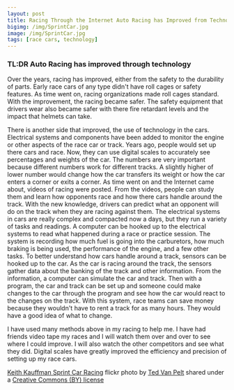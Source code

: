 ```yaml
---
layout: post
title: Racing Through the Internet Auto Racing has Improved from Technology
bigimg: /img/SprintCar.jpg
image: /img/SprintCar.jpg
tags: [race cars, technology]
---
```


### TL:DR Auto Racing has improved through technology

Over the years, racing has improved, either from the safety to the durability of parts. Early race cars of any type didn't have roll cages or safety features. As time went on, racing organizations made roll cages standard. With the improvement, the racing became safer. The safety equipment that drivers wear also became safer with there fire retardant levels and the impact that helmets can take.

There is another side that improved, the use of technology in the cars. Electrical systems and components have been added to monitor the engine or other aspects of the race car or track. Years ago, people would set up there cars and race. Now, they can use digital scales to accurately see percentages and weights of the car. The numbers are very important because different numbers work for different tracks. A slightly higher of lower number would change how the car transfers its weight or how the car enters a corner or exits a corner. As time went on and the Internet came about, videos of racing were posted. From the videos, people can study them and learn how opponents race and how there cars handle around the track. With the new knowledge, drivers can predict what an opponent will do on the track when they are racing against them. The electrical systems in cars are really complex and compacted now a days, but they run a variety of tasks and readings. A computer can be hooked up to the electrical systems to read what happened during a race or practice session. The system is recording how much fuel is going into the carburetors, how much braking is being used, the performance of the engine, and a few other tasks. To better understand how cars handle around a track, sensors can be hooked up to the car. As the car is racing around the track, the sensors gather data about the banking of the track and other information. From the information, a computer can simulate the car and track. Then with a program, the car and track can be set up and someone could make changes to the car through the program and see how the car would react to the changes on the track. With this system, race teams can save money because they wouldn't have to rent a track for as many hours. They would have a good idea of what to change.

I have used many methods above in my racing to help me. I have had friends video tape my races and I will watch them over and over to see where I could improve. I will also watch the other competitors and see what they did. Digital scales have greatly improved the efficiency and precision of setting up my race cars. 


<a title="Keith Kauffman Sprint Car Racing" href="https://flickr.com/photos/bantam10/5371659116">Keith Kauffman Sprint Car Racing</a> flickr photo by <a href="https://flickr.com/people/bantam10">Ted Van Pelt</a> shared under a <a href="https://creativecommons.org/licenses/by/2.0/">Creative Commons (BY) license</a> </small>
